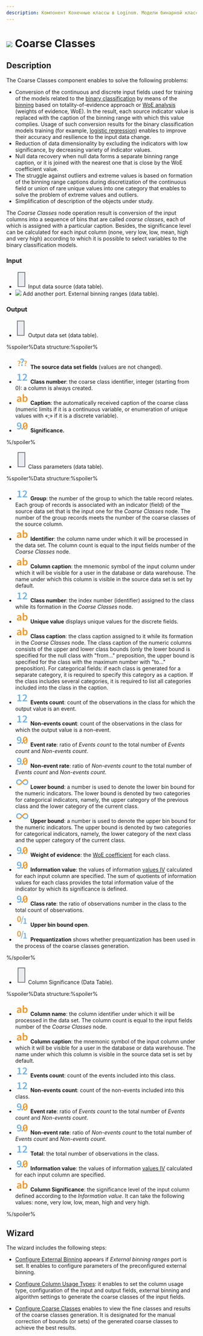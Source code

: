 ```yaml
---
description: Компонент Конечные классы в Loginom. Модели бинарной классификации. WoE-анализ. Сокращение размерности данных.  Мастер настройки. Восстановление пропусков. Упрощение описания исследуемых объектов.
---
```

# ![ ](./../../images/icons/components/coarseclasses_default.svg) Coarse Classes

## Description

The Coarse Classes component enables to solve the following problems:

* Conversion of the continuous and discrete input fields used for training of the models related to the [binary classification](https://wiki.loginom.ru/articles/binary-classification.html) by means of the [binning](https://wiki.loginom.ru/articles/binning.html) based on totality-of-evidence approach or [WoE analysis](https://wiki.loginom.ru/articles/weight-of-evidence.html) (weights of evidence, WoE). In the result, each source indicator value is replaced with the caption of the binning range with which this value complies. Usage of such conversion results for the binary classification models training (for example, [logistic regression](https://wiki.loginom.ru/articles/logistic-regression.html)) enables to improve their accuracy and resilience to the input data change.
* Reduction of data dimensionality by excluding the indicators with low significance, by decreasing variety of indicator values.
* Null data recovery when null data forms a separate binning range caption, or it is joined with the nearest one that is close by the WoE coefficient value.
* The struggle against outliers and extreme values is based on formation of the binning range captions during discretization of the continuous field or union of rare unique values into one category that enables to solve the problem of extreme values and outliers.
* Simplification of description of the objects under study.

The *Coarse Classes* node operation result is conversion of the input columns into a sequence of bins that are called *coarse classes*, each of which is assigned with a particular caption. Besides, the significance level can be calculated for each input column (none, very low, low, mean, high and very high) according to which it is possible to select variables to the binary classification models.

### Input

* ![ ](./../../images/icons/app/node/ports/inputs/table_inactive.svg) Input data source (data table).
* ![ ](./../../images/icons/app/node/ports/add/add_inactive_default.svg) Add another port. External binning ranges (data table).

### Output

* ![ ](./../../images/icons/app/node/ports/outputs/table_inactive.svg) Output data set (data table).

%spoiler%Data structure:%spoiler%

* ![ ](./../../images/icons/common/data-types/none_default.svg) **The source data set fields** (values are not changed).
* ![ ](./../../images/icons/common/data-types/integer_default.svg) **<Column caption> Class number**: the coarse class identifier, integer (starting from 0): a column is always created.
* ![ ](./../../images/icons/common/data-types/string_default.svg) **<Column caption> Caption**: the automatically received caption of the coarse class (numeric limits if it is a continuous variable, or enumeration of unique values with «;» if it is a discrete variable).
* ![ ](./../../images/icons/common/data-types/float_default.svg) **<Column caption> Significance.**

%/spoiler%

* ![ ](./../../images/icons/app/node/ports/inputs/table_inactive.svg) Class parameters (data table).

%spoiler%Data structure:%spoiler%

* ![ ](./../../images/icons/common/data-types/integer_default.svg) **Group**: the number of the group to which the table record relates. Each group of records is associated with an indicator (field) of the source data set that is the input one for the *Coarse Classes* node. The number of the group records meets the number of the coarse classes of the source column.
* ![ ](./../../images/icons/common/data-types/string_default.svg) **Identifier**: the column name under which it will be processed in the data set. The column count is equal to the input fields number of the *Coarse Classes* node.
* ![ ](./../../images/icons/common/data-types/string_default.svg) **Column caption**: the mnemonic symbol of the input column under which it will be visible for a user in the database or data warehouse. The name under which this column is visible in the source data set is set by default.
* ![ ](./../../images/icons/common/data-types/integer_default.svg) **Class number**: the index number (identifier) assigned to the class while its formation in the *Coarse Classes* node.
* ![ ](./../../images/icons/common/data-types/string_default.svg) **Unique value** displays unique values for the discrete fields.
* ![ ](./../../images/icons/common/data-types/string_default.svg) **Class caption**: the class caption assigned to it while its formation in the *Coarse Classes* node. The class caption of the numeric columns consists of the upper and lower class bounds (only the lower bound is specified for the null class with "from..." preposition, the upper bound is specified for the class with the maximum number with "to..." preposition). For categorical fields: if each class is generated for a separate category, it is required to specify this category as a caption. If the class includes several categories, it is required to list all categories included into the class in the caption.
* ![ ](./../../images/icons/common/data-types/integer_default.svg) **Events count**: count of the observations in the class for which the output value is an event.
* ![ ](./../../images/icons/common/data-types/integer_default.svg) **Non-events count**: count of the observations in the class for which the output value is a non-event.
* ![ ](./../../images/icons/common/data-types/float_default.svg) **Event rate**: ratio of *Events count* to the total number of *Events count* and *Non-events count*.
* ![ ](./../../images/icons/common/data-types/float_default.svg) **Non-event rate**: ratio of *Non-events count* to the total number of *Events count* and *Non-events count*.
* ![ ](./../../images/icons/common/data-types/variant_default.svg) **Lower bound**: a number is used to denote the lower bin bound for the numeric indicators. The lower bound is denoted by two categories for categorical indicators, namely, the upper category of the previous class and the lower category of the current class.
* ![ ](./../../images/icons/common/data-types/variant_default.svg) **Upper bound**: a number is used to denote the upper bin bound for the numeric indicators. The upper bound is denoted by two categories for categorical indicators, namely, the lower category of the next class and the upper category of the current class.
* ![ ](./../../images/icons/common/data-types/float_default.svg) **Weight of evidence**: the [WoE coefficient](https://wiki.loginom.ru/articles/weight-of-evidence.html) for each class.
* ![ ](./../../images/icons/common/data-types/float_default.svg) **Information value**: the values of information [values IV](https://wiki.loginom.ru/articles/information-value.html) calculated for each input column are specified. The sum of quotients of information values for each class provides the total information value of the indicator by which its significance is defined.
* ![ ](./../../images/icons/common/data-types/float_default.svg) **Class rate**: the ratio of observations number in the class to the total count of observations.
* ![ ](./../../images/icons/common/data-types/boolean_default.svg) **Upper bin bound open**.
* ![ ](./../../images/icons/common/data-types/boolean_default.svg) **Prequantization** shows whether prequantization has been used in the process of the coarse classes generation.

%/spoiler%

* ![ ](./../../images/icons/app/node/ports/inputs/table_inactive.svg) Column Significance (Data Table).

%spoiler%Data structure:%spoiler%

* ![ ](./../../images/icons/common/data-types/string_default.svg) **Column name**: the column identifier under which it will be processed in the data set. The column count is equal to the input fields number of the *Coarse Classes* node.
* ![ ](./../../images/icons/common/data-types/string_default.svg) **Column caption**: the mnemonic symbol of the input column under which it will be visible for a user in the database or data warehouse. The name under which this column is visible in the source data set is set by default.
* ![ ](./../../images/icons/common/data-types/integer_default.svg) **Events count**: count of the events included into this class.
* ![ ](./../../images/icons/common/data-types/integer_default.svg) **Non-events count**: count of the non-events included into this class.
* ![ ](./../../images/icons/common/data-types/float_default.svg) **Event rate**: ratio of *Events count* to the total number of *Events count* and *Non-events count*.
* ![ ](./../../images/icons/common/data-types/float_default.svg) **Non-event rate**: ratio of *Non-events count* to the total number of *Events count* and *Non-events count*.
* ![ ](./../../images/icons/common/data-types/integer_default.svg) **Total**: the total number of observations in the class.
* ![ ](./../../images/icons/common/data-types/float_default.svg) **Information value**: the values of information [values IV](https://wiki.loginom.ru/articles/information-value.html) calculated for each input column are specified.
* ![ ](./../../images/icons/common/data-types/string_default.svg) **Column Significance**: the significance level of the input column defined according to the *Information value*. It can take the following values: none, very low, low, mean, high and very high.

%/spoiler%

## Wizard

The wizard includes the following steps:

* [Configure External Binning](./coarse-classes/configure-external-binning.md) appears if *External binning ranges* port is set. It enables to configure parameters of the preconfigured external binning.

* [Configure Column Usage Types](./coarse-classes/configure-column-usage-types.md): it enables to set the column usage type, configuration of the input and output fields, external binning and algorithm settings to generate the coarse classes of the input fields.

* [Configure Coarse Classes](./coarse-classes/configure-coarse-classes.md) enables to view the fine classes and results of the coarse classes generation. It is designated for the manual correction of bounds (or sets) of the generated coarse classes to achieve the best results.
